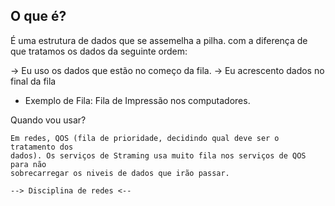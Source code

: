 ## O que é? 

É uma estrutura de dados que se assemelha a pilha. com a diferença de que tratamos os dados da seguinte ordem:

-> Eu uso os dados que estão no começo da fila.
-> Eu acrescento dados no final da fila

- Exemplo de Fila: Fila de Impressão nos computadores.

Quando vou usar? 
	
	Em redes, QOS (fila de prioridade, decidindo qual deve ser o tratamento dos 
    dados). Os serviços de Straming usa muito fila nos serviços de QOS para não 
	sobrecarregar os niveis de dados que irão passar.
	
	--> Disciplina de redes <--